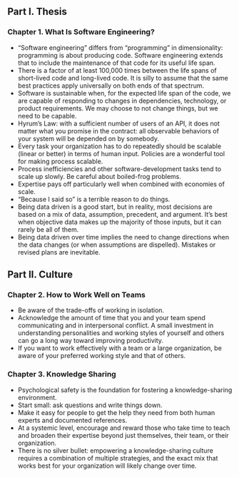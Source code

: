## Part I. Thesis

### Chapter 1. What Is Software Engineering?
- “Software engineering” differs from “programming” in dimensionality: programming is about producing code. 
  Software engineering extends that to include the maintenance of that code for its useful life span.
- There is a factor of at least 100,000 times between the life spans of short-lived code and long-lived code. 
  It is silly to assume that the same best practices apply universally on both ends of that spectrum.
- Software is sustainable when, for the expected life span of the code, we are capable of 
  responding to changes in dependencies, technology, or product requirements. 
  We may choose to not change things, but we need to be capable.
- Hyrum’s Law: with a sufficient number of users of an API, it does not matter what you promise in the contract: 
  all observable behaviors of your system will be depended on by somebody.
- Every task your organization has to do repeatedly should be scalable (linear or better) in terms of human input. 
  Policies are a wonderful tool for making process scalable.
- Process inefficiencies and other software-development tasks tend to scale up slowly. 
  Be careful about boiled-frog problems.
- Expertise pays off particularly well when combined with economies of scale.
- “Because I said so” is a terrible reason to do things.
- Being data driven is a good start, but in reality, most decisions are based on a mix of data, assumption, 
  precedent, and argument. It’s best when objective data makes up the majority of those inputs, 
  but it can rarely be all of them.
- Being data driven over time implies the need to change directions when the data changes 
  (or when assumptions are dispelled). Mistakes or revised plans are inevitable.


## Part II. Culture

### Chapter 2. How to Work Well on Teams
- Be aware of the trade-offs of working in isolation.
- Acknowledge the amount of time that you and your team spend communicating and in interpersonal conflict.
  A small investment in understanding personalities and working styles of yourself and others can go a long way 
  toward improving productivity.
- If you want to work effectively with a team or a large organization, 
  be aware of your preferred working style and that of others.

### Chapter 3. Knowledge Sharing
- Psychological safety is the foundation for fostering a knowledge-sharing environment.
- Start small: ask questions and write things down.
- Make it easy for people to get the help they need from both human experts and documented references.
- At a systemic level, encourage and reward those who take time to teach and broaden their expertise 
  beyond just themselves, their team, or their organization.
- There is no silver bullet: empowering a knowledge-sharing culture requires a combination of multiple strategies, 
  and the exact mix that works best for your organization will likely change over time.

